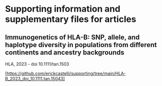 # Supporting information and supplementary files for articles

## Immunogenetics of HLA-B: SNP, allele, and haplotype diversity in populations from different continents and ancestry backgrounds

HLA, 2023 - doi 10.1111/tan.1503 

[https://github.com/erickcastelli/supporting/tree/main/HLA-B_2023_doi_10.1111.tan.15043]
